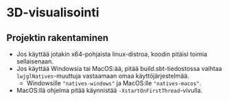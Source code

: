 # 3D-visualisointi

## Projektin rakentaminen

- Jos käyttää jotakin x64-pohjaista linux-distroa, koodin pitäisi toimia sellaisenaan.
- Jos käyttää Windowsia tai MacOS:ää, pitää build.sbt-tiedostossa vaihtaa `lwjglNatives`-muuttuja vastaamaan omaa käyttöjärjestelmää.
  - Windowsille `"natives-windows"` ja MacOS:lle `"natives-macos"`.
- MacOS:llä ohjelma pitää käynnistää `-XstartOnFirstThread`-vivulla.
